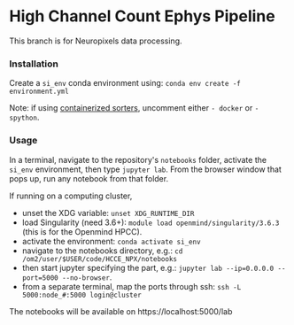 # High Channel Count Ephys Pipeline
This branch is for Neuropixels data processing.

### Installation 
Create a `si_env` conda environment using:
`conda env create -f environment.yml`

Note: if using [containerized sorters](https://spikeinterface.readthedocs.io/en/latest/containerized_sorters.html), uncomment either `- docker` or `- spython`.

### Usage
In a terminal, navigate to the repository's `notebooks` folder, activate the `si_env` environment, then type `jupyter lab`.
From the browser window that pops up, run any notebook from that folder.

If running on a computing cluster, 
* unset the XDG variable: `unset XDG_RUNTIME_DIR`
* load Singularity (need 3.6+): `module load openmind/singularity/3.6.3` (this is for the Openmind HPCC). 
* activate the environment: `conda activate si_env`
* navigate to the notebooks directory, e.g.: `cd /om2/user/$USER/code/HCCE_NPX/notebooks`
* then start jupyter specifying the part, e.g.: `jupyter lab --ip=0.0.0.0 --port=5000 --no-browser`.
* from a separate terminal, map the ports through ssh: `ssh -L 5000:node_#:5000 login@cluster`  

The notebooks will be available on https://localhost:5000/lab
 


